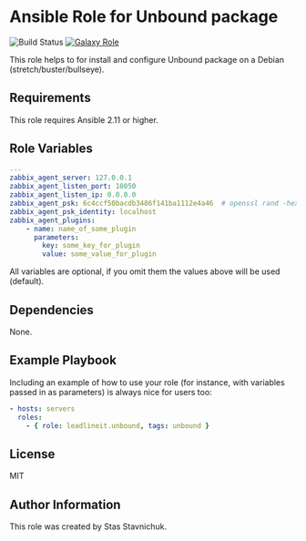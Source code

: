 # Ansible Role for Unbound package

![Build Status](https://github.com/leadlineit/ansible-role-unbound/actions/workflows/ansible-galaxy-ci.yml/badge.svg)
[![Galaxy Role](https://img.shields.io/badge/Ansible--Galaxy-leadlineit.unbound-blue.svg?logo=ansible&logoColor=white)](https://galaxy.ansible.com/leadlineit/unbound/)

This role helps to for install and configure Unbound package on a Debian (stretch/buster/bullseye).

Requirements
------------

This role requires Ansible 2.11 or higher.

Role Variables
--------------

```yaml
---
zabbix_agent_server: 127.0.0.1
zabbix_agent_listen_port: 10050
zabbix_agent_listen_ip: 0.0.0.0
zabbix_agent_psk: 6c4ccf50bacdb3486f141ba1112e4a46  # openssl rand -hex 16/(32)
zabbix_agent_psk_identity: localhost
zabbix_agent_plugins:
    - name: name_of_some_plugin
      parameters:
        key: some_key_for_plugin
        value: some_value_for_plugin
```

All variables are optional, if you omit them the values above will be used (default).

Dependencies
------------

None.

Example Playbook
----------------

Including an example of how to use your role (for instance, with variables passed in as parameters) is always nice for users too:

```yaml
- hosts: servers
  roles:
    - { role: leadlineit.unbound, tags: unbound }
```

License
-------

MIT

Author Information
------------------

This role was created by Stas Stavnichuk.
